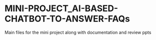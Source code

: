 # MINI-PROJECT_AI-BASED-CHATBOT-TO-ANSWER-FAQs
Main files for the mini project along with documentation and review ppts
